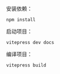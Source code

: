安装依赖：
```shell
npm install
```

启动项目：
```shell
vitepress dev docs
```

编译项目：
```shell
vitepress build
```